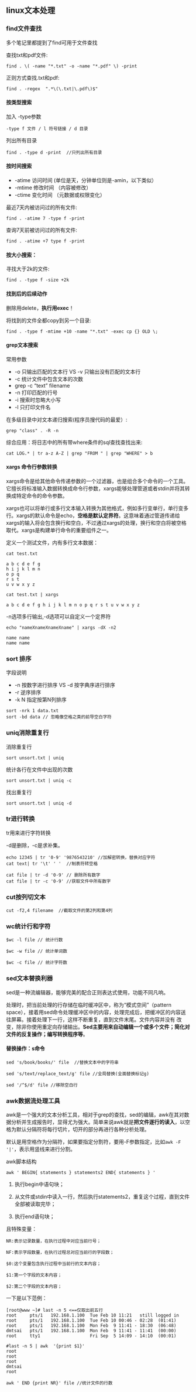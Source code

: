 ## linux文本处理

### find文件查找
多个笔记里都提到了find可用于文件查找

查找txt和pdf文件:

```
find . \( -name "*.txt" -o -name "*.pdf" \) -print
```

正则方式查找.txt和pdf:

```
find . -regex  ".*\(\.txt|\.pdf\)$"
```

#### 按类型搜索

加入 -type参数

```
-type f 文件 / l 符号链接 / d 目录
```

列出所有目录

```
find . -type d -print  //只列出所有目录
```


#### 按时间搜索
 - -atime 访问时间 (单位是天，分钟单位则是-amin，以下类似）
 - -mtime 修改时间 （内容被修改）
 - -ctime 变化时间 （元数据或权限变化）


最近7天内被访问过的所有文件:

```
find . -atime 7 -type f -print
```

查询7天前被访问过的所有文件:

```
find . -atime +7 type f -print
```


#### 按大小搜索：
寻找大于2k的文件:

```
find . -type f -size +2k
```

#### 找到后的后续动作
删除用delete，**执行用exec**！

将找到的文件全都copy到另一个目录:

```
find . -type f -mtime +10 -name "*.txt" -exec cp {} OLD \;
```

#### grep文本搜索
常用参数

 - -o 只输出匹配的文本行 VS -v 只输出没有匹配的文本行
 - -c 统计文件中包含文本的次数
 - grep -c “text” filename
 - -n 打印匹配的行号
 - -i 搜索时忽略大小写
 - -l 只打印文件名


在多级目录中对文本递归搜索(程序员搜代码的最爱）:

```
grep "class" . -R -n
```

综合应用：将日志中的所有带where条件的sql查找查找出来:

```
cat LOG.* | tr a-z A-Z | grep "FROM " | grep "WHERE" > b
```

#### xargs 命令行参数转换
xargs命令是给其他命令传递参数的一个过滤器，也是组合多个命令的一个工具。它擅长将标准输入数据转换成命令行参数，xargs能够处理管道或者stdin并将其转换成特定命令的命令参数。

xargs也可以将单行或多行文本输入转换为其他格式，例如多行变单行，单行变多行。xargs的默认命令是echo，**空格是默认定界符**。这意味着通过管道传递给xargs的输入将会包含换行和空白，不过通过xargs的处理，换行和空白将被空格取代。xargs是构建单行命令的重要组件之一。

定义一个测试文件，内有多行文本数据：

```
cat test.txt

a b c d e f g
h i j k l m n
o p q
r s t
u v w x y z
```

```
cat test.txt | xargs

a b c d e f g h i j k l m n o p q r s t u v w x y z
```


-n选项多行输出,-d选项可以自定义一个定界符

```
echo "nameXnameXnameXname" | xargs -dX -n2

name name
name name
```

###  sort 排序
字段说明

 - -n 按数字进行排序 VS -d 按字典序进行排序
 - -r 逆序排序
 - -k N 指定按第N列排序

```
sort -nrk 1 data.txt
sort -bd data // 忽略像空格之类的前导空白字符
```

### uniq消除重复行
消除重复行

```
sort unsort.txt | uniq
```

统计各行在文件中出现的次数

```
sort unsort.txt | uniq -c
```

找出重复行

```
sort unsort.txt | uniq -d
```

### tr进行转换
tr用来进行字符转换


-d是删除，-c是求补集。

```
echo 12345 | tr '0-9' '9876543210' //加解密转换，替换对应字符
cat text| tr '\t' ' '  //制表符转空格

cat file | tr -d '0-9' // 删除所有数字
cat file | tr -c '0-9' //获取文件中所有数字

```

### cut按列切文本

```
cut -f2,4 filename  //截取文件的第2列和第4列
```


### wc统计行和字符

```
$wc -l file // 统计行数

$wc -w file // 统计单词数

$wc -c file // 统计字符数
```

### sed文本替换利器
sed是一种流编辑器，能够完美的配合正则表达式使用，功能不同凡响。

处理时，把当前处理的行存储在临时缓冲区中，称为“模式空间”（pattern space），接着用sed命令处理缓冲区中的内容，处理完成后，把缓冲区的内容送往屏幕。接着处理下一行，这样不断重复，直到文件末尾。文件内容并没有 改变，除非你使用重定向存储输出。**Sed主要用来自动编辑一个或多个文件；简化对文件的反复操作；编写转换程序等**。

#### 替换操作：s命令

```
sed 's/book/books/' file  //替换文本中的字符串

sed 's/text/replace_text/g' file //全局替换(全面替换标记g)

sed '/^$/d' file //移除空白行
```


### awk数据流处理工具
awk是一个强大的文本分析工具，相对于grep的查找，sed的编辑，awk在其对数据分析并生成报告时，显得尤为强大。简单来说awk就是**把文件逐行的读入**，以空格为默认分隔符将每行切片，切开的部分再进行各种分析处理。

默认是用空格作为分隔符，如果要指定分割符，要用-F参数指定，比如`awk -F '|'`，表示用竖线来进行分割。


awk脚本结构

```
awk ' BEGIN{ statements } statements2 END{ statements } '
```

1. 执行begin中语句块；

2. 从文件或stdin中读入一行，然后执行statements2，重复这个过程，直到文件全部被读取完毕；

3. 执行end语句块；

且特殊变量：

```
NR:表示记录数量，在执行过程中对应当前行号；

NF:表示字段数量，在执行过程总对应当前行的字段数；

$0:这个变量包含执行过程中当前行的文本内容；

$1:第一个字段的文本内容；

$2:第二个字段的文本内容；
```

一下是以下范例：

```
[root@www ~]# last -n 5 <==仅取出前五行
root     pts/1   192.168.1.100  Tue Feb 10 11:21   still logged in
root     pts/1   192.168.1.100  Tue Feb 10 00:46 - 02:28  (01:41)
root     pts/1   192.168.1.100  Mon Feb  9 11:41 - 18:30  (06:48)
dmtsai   pts/1   192.168.1.100  Mon Feb  9 11:41 - 11:41  (00:00)
root     tty1                   Fri Sep  5 14:09 - 14:10  (00:01)

#last -n 5 | awk  '{print $1}'
root
root
root
dmtsai
root

awk ' END {print NR}' file //统计文件的行数

```
